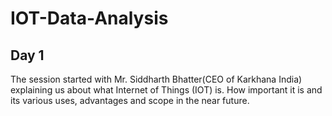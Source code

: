 # IOT-Data-Analysis

## Day 1

The session started with Mr. Siddharth Bhatter(CEO of Karkhana India) explaining us about what Internet of Things (IOT) is. How important it is and its various uses, advantages and scope in the near future. 
